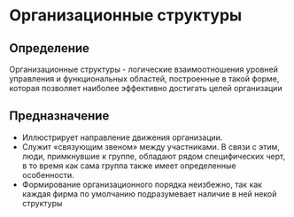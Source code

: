 # Организационные структуры

## Определение

Организационные структуры - логические взаимоотношения уровней управления и
функциональных областей, построенные в такой форме, которая
позволяет наиболее эффективно достигать целей организации

## Предназначение

- Иллюстрирует направление движения
  организации.
- Служит «связующим звеном» между участниками. В связи с этим, люди,
  примкнувшие к группе, обладают рядом специфических черт, в то время как сама
  группа также имеет определенные особенности.
- Формирование организационного порядка неизбежно, так как каждая фирма по
  умолчанию подразумевает наличие в ней некой структуры
